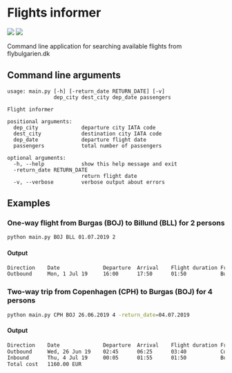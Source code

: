 # Flights informer

![](https://img.shields.io/badge/python-v3.8-blue) ![](https://img.shields.io/badge/license-MIT-green)

Command line application for searching available flights from flybulgarien.dk

## Command line arguments

```
usage: main.py [-h] [-return_date RETURN_DATE] [-v]
               dep_city dest_city dep_date passengers

Flight informer

positional arguments:
  dep_city              departure city IATA code
  dest_city             destination city IATA code
  dep_date              departure flight date
  passengers            total number of passengers

optional arguments:
  -h, --help            show this help message and exit
  -return_date RETURN_DATE
                        return flight date
  -v, --verbose         verbose output about errors
```

## Examples

### One-way flight from Burgas (BOJ) to Billund (BLL) for 2 persons

```Bash
python main.py BOJ BLL 01.07.2019 2
```

#### Output

```Bash
Direction    Date              Departure  Arrival    Flight duration From                 To                   Price         Additional information
Outbound     Mon, 1 Jul 19     16:00      17:50      01:50           Burgas (BOJ)         Billund (BLL)        210.00 EUR
```

### Two-way trip from Copenhagen (CPH) to Burgas (BOJ) for 4 persons

```Bash
python main.py CPH BOJ 26.06.2019 4 -return_date=04.07.2019
```

#### Output

```Bash
Direction    Date              Departure  Arrival    Flight duration From                 To                   Price         Additional information
Outbound     Wed, 26 Jun 19    02:45      06:25      03:40           Copenhagen (CPH)     Burgas (BOJ)         580.00 EUR
Inbound      Thu, 4 Jul 19     00:05      01:55      01:50           Burgas (BOJ)         Copenhagen (CPH)     580.00 EUR
Total cost   1160.00 EUR
```
